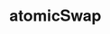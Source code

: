 # atomicSwap
<!--
  The MIT License

  Copyright (c) 2018, Etherscan.

  Permission is hereby granted, free of charge, to any person obtaining a copy
  of this software and associated documentation files (the "Software"), to deal
  in the Software without restriction, including without limitation the rights
  to use, copy, modify, merge, publish, distribute, sublicense, and/or sell
  copies of the Software, and to permit persons to whom the Software is
  furnished to do so, subject to the following conditions:

  The above copyright notice and this permission notice shall be included in
  all copies or substantial portions of the Software.

  THE SOFTWARE IS PROVIDED "AS IS", WITHOUT WARRANTY OF ANY KIND, EXPRESS OR
  IMPLIED, INCLUDING BUT NOT LIMITED TO THE WARRANTIES OF MERCHANTABILITY,
  FITNESS FOR A PARTICULAR PURPOSE AND NONINFRINGEMENT. IN NO EVENT SHALL THE
  AUTHORS OR COPYRIGHT HOLDERS BE LIABLE FOR ANY CLAIM, DAMAGES OR OTHER
  LIABILITY, WHETHER IN AN ACTION OF CONTRACT, TORT OR OTHERWISE, ARISING FROM,
  OUT OF OR IN CONNECTION WITH THE SOFTWARE OR THE USE OR OTHER DEALINGS IN
  THE SOFTWARE.
-->
<html>
<head>
    <meta charset="utf-8">
    <meta name="viewport" content="width=device-width, initial-scale=1.0">
    <meta name="format-detection" content="telephone=no">
    <link rel="stylesheet" href="https://stackpath.bootstrapcdn.com/bootstrap/4.3.1/css/bootstrap.min.css" integrity="sha384-ggOyR0iXCbMQv3Xipma34MD+dH/1fQ784/j6cY/iJTQUOhcWr7x9JvoRxT2MZw1T" crossorigin="anonymous">
    <link rel="stylesheet" href="https://use.fontawesome.com/releases/v5.7.2/css/all.css" integrity="sha384-fnmOCqbTlWIlj8LyTjo7mOUStjsKC4pOpQbqyi7RrhN7udi9RwhKkMHpvLbHG9Sr" crossorigin="anonymous">
    <style type="text/css">

        html {
            font-size: 13px;
        }

        body {
            font-family: Helvetica Neue,Helvetica,Arial,sans-serif;
        }

        a {
            color: #3498db;
        }

            a:hover {
                color: #1d6fa5;
            }

        .text-primary {
            color: #3498db !important;
        }

        .btn-link:hover {
            color: #1d6fa5;
            text-decoration: none;
        }

        .card-btn-arrow {
            display: inline-block;
            color: #3498db;
            margin-top: 5px;
        }

        #overlay {
            /*background: #ffffff;*/
            background: rgba(255,255,255,.7);
            color: #666666;
            position: fixed;
            height: 100%;
            width: 100%;
            z-index: 5000;
            top: 0;
            left: 0;
            float: left;
            text-align: center;
            padding-top: 10%;
            display: none;
        }

        .accordion-arrow {
            display: inline-block;
            transition: 0.3s ease-in-out;
        }

        .collapsed .accordion-arrow {
            transform: rotate(-90deg);
        }

        body.dark-mode {
            color: #a2b9c8;
            background-color: #01263f !important;
        }

            body.dark-mode .bg-light {
                background-color: #01263f !important
            }

            body.dark-mode .text-secondary {
                color: #7295ac !important
            }


            body.dark-mode .border, body.dark-mode .border-bottom, body.dark-mode .border-top, body.dark-mode .u-ver-divider--left:after, body.dark-mode .u-ver-divider:after {
                border-color: #013558 !important
            }

            body.dark-mode p {
                color: #a2b9c8
            }

            body.dark-mode .modal-footer, body.dark-mode .modal-header {
                border-color: #013558
            }

            body.dark-mode .card {
                border-color: transparent !important;
                background-color: #012137 !important;
                box-shadow: 0 .5rem 1.2rem rgba(4,76,124,.2)
            }

            body.dark-mode .card-header {
                background-color: #012137 !important;
                border-color: #013558
            }

            body.dark-mode .card-header-title {
                color: #a2b9c8
            }

            body.dark-mode .card-btn {
                color: #a2b9c8
            }

            body.dark-mode .form-control::-webkit-input-placeholder {
                color: #577c93
            }

            body.dark-mode .form-control::-moz-placeholder {
                color: #577c93
            }

            body.dark-mode .form-control::-ms-input-placeholder {
                color: #577c93
            }

            body.dark-mode .form-control::placeholder {
                color: #577c93
            }

            body.dark-mode .link-hover-secondary, body.dark-mode .text-dark, body.dark-mode .text-link, body.dark-mode .text-muted, body.dark-mode .text-white {
                color: #a2b9c8 !important
            }

            body.dark-mode .custom-select, body.dark-mode .form-control, body.dark-mode .input-group-text {
                color: #a2b9c8 !important;
                border-color: #013558 !important;
                background-color: #01263f !important
            }

            body.dark-mode .btn-primary, body.dark-mode .btn-primary:not([href]), body.dark-mode .btn-primary:not([href]):not([href]):not(:disabled):not(.disabled) {
                color: rgba(255, 255, 255, 0.8);
                background-color: rgba(52, 152, 219, 0.2);
                border-color: rgba(52, 152, 219, 0.2);
            }

                body.dark-mode .btn-primary:focus, body.dark-mode .btn-primary:hover, body.dark-mode .btn-primary:not([href]):focus, body.dark-mode .btn-primary:not([href]):hover, body.dark-mode .btn-primary:not([href]):not([href]):not(:disabled):not(.disabled):focus, body.dark-mode .btn-primary:not([href]):not([href]):not(:disabled):not(.disabled):hover {
                    color: white;
                    background-color: #3498db;
                }

        .badge-red {
            background: #e74c3c;
        }

        .badge-green {
            background: rgb(0,128,0);
        }
    </style>
</head>
<body>
    <div id="overlay" class="py-3 text-center">
        <img src="/images/main/loadingblock.svg" alt="Loading" />
    </div>
    <div id="header">
    </div>
    <div class="panel-group acc-v1" id="accordion" role="tablist" aria-multiselectable="true">
    </div>
    <div id="footer" class="mr-3" style="display:none">
        <p align='right'>Powered by <a href='https://etherscan.io' target='_parent'>Etherscan.io</a>. Browse <a href='https://github.com/etherscan/writecontract' target='_blank'>source code</a></p>
    </div>
</body>
<script src="https://code.jquery.com/jquery-3.3.1.min.js"></script>
<script src="https://code.jquery.com/jquery-migrate-1.4.1.min.js"></script>
<script src="https://stackpath.bootstrapcdn.com/bootstrap/4.3.1/js/bootstrap.bundle.min.js" integrity="sha384-xrRywqdh3PHs8keKZN+8zzc5TX0GRTLCcmivcbNJWm2rs5C8PRhcEn3czEjhAO9o" crossorigin="anonymous"></script>
<script src="https://cdn.jsdelivr.net/gh/ethereum/web3.js@1.2.0/dist/web3.min.js"></script>
<!-- for some reason version > 1.2.2 breaks with "require is not defined" (v1.2.1 breaks per issue https://github.com/ethereum/web3.js/issues/3074) -->
<!-- to confirm with web3js -->

<script>
    var mode = getParameterByName("m");
    jQuery(window).load(function () {
        jQuery('#overlayMain').fadeOut();
        window.parent.document.getElementById('loadingWriteContractframe').style.display = "none";
        window.parent.document.getElementById('overlayMain').style.display = 'none';

        if (mode === "dark") {
            var src = $('body');
            src.addClass('dark-mode');
        }
    });

    var header = $('#header');
    var body = $('#accordion');
    var net = getUrlParameter('n');
    var address;
    var ABI = '';
    var web3;
    var contractAddress = getUrlParameter('a');
    var myContract;
    var myContractInstance;
    var hasInput = false;
    var api = '';
    var isAccount = false;

    if (net == 'tobalaba')
        net = 'ecw';

    if ((contractAddress !== undefined) || (net !== undefined)) {

        if (typeof ethereum !== 'undefined') {
            web3 = new Web3(ethereum);
        } else if (typeof web3 !== 'undefined') {
            web3 = new Web3(web3.currentProvider);
        } else {
            web3 = new Web3(new Web3.providers.HttpProvider('https://' + net + '.infura.io/v3/80f1c00345214da4bdbc4d02f35fb265'));
        }



        if (net === 'mainnet')
            api = '//api.etherscan.io';
        else if (net == 'ecw')
            api = '//api-ewc.etherscan.com';
        else
            api = '//api-' + net + '.etherscan.io';
        appendABI(contractAddress, body, 5, false);

    }

    function appendABI(contractAddress, body, maxDepth, isProxy) {
        $.getJSON(api + '/api?module=contract&action=getabi&address=' + contractAddress, function (data) {
            if (data.status == '0') {
                header.append("<br><i Class='fa fa-frown-o'></i>  Sorry, we were unable to locate a matching Contract ABI or SourceCode for this contract.<br><br>If you are the contract owner, please <a href='https://etherscan.io/verifyContract?a=" + contractAddress + "' target='_parent'>Verify Your Contract Source Code</a> here.");

            } else {

                var result = ABI = JSON.parse(data.result);
                var counter = 0;
                var maxCounter = 0;

                $.each(result, function (index, value) {
                    if (value.constant !== false) {
                        if (value.name !== undefined) {
                            if (maxDepth > 0 && value.name.toString() === "implementation" && value.inputs.length === 0) {
                                web3.eth.call({
                                    to: contractAddress,
                                    data: "0x5c60da1b"
                                }, function (error, implementationAddress) {
                                    if (error) {
                                        console.error(error);
                                        return;
                                    }
                                    implementationAddress = web3.utils.toChecksumAddress("0x" + implementationAddress.slice(26));

                                    if (implementationAddress !== "0x") {
                                        let implementationSection = NewProxySection(body, implementationAddress);
                                        appendABI(implementationAddress, implementationSection, maxDepth - 1, true);
                                    }
                                });
                            }
                        }

                        return;
                    }
                    var value_name = value.name.toString();

                    if (value_name === "") {
                        return;
                    }
                    counter += 1;

                    var isPayable = value.payable;
                    var counterInput = 0;
                    var maxItemsInput = value.inputs.length;
                    var inputExtr_WithName = '';

                    if (isPayable) {
                        inputExtr_WithName += ' <div class="form-group"><label>' + value_name + ' </label>' +
                            '<input type="text" class="form-control form-control-xs" id="input_payable_' + value_name + '" name="payable_' + value_name + '" placeholder="&nbsp; payableAmount (ether)"></div>';
                    }


                    var inputId = "input_" + counter;
                    if (isProxy)
                        inputId += "_proxy_" + maxDepth;


                    if (value.inputs.length > 0) {
                        $.each(value.inputs, function (i, v) {
                            counterInput += 1;
                            var inputTag = '';
                            var inputName = v.name.toString();

                            if (v.type.indexOf('][') !== -1) {
                                var regex = /\[([0-9,-]+)\]/;
                                var dynamicArray = v.type.toString().match(regex)[1];
                                var d;
                                inputTag = ' <div class="form-group"><label>' + inputName + ' (' + v.type.toString() + ') </label>';
                                for (d = 0; d < dynamicArray; d++) {


                                  
                                    var counterInputGroup = "g" + counterInput;

                                    if (isProxy) {                                    
                                        counterInputGroup += "_proxy_" + maxDepth;
                                    }
                                       
                                    inputTag += '<input type="text" style="margin-bottom:5px" class="form-control form-control-xs" id="' + inputId + '" name="noname" data-grp="' + counterInputGroup + '" data-type="' + v.type.toString() + '" placeholder="&nbsp; ' + inputName + '[]">';
                                   
                                }

                                inputTag += '</div>';


                            } else {
                               

                                inputTag = GenerateInputTag(inputName, inputId, v.type.toString(), isProxy, maxDepth);
                            }

                            inputExtr_WithName += inputTag;
                        });
                    }


                    inputExtr_WithName += "<button type='button' class='write-btn btn btn-xs btn-primary border' onclick=\"write0('" + value_name + "', '" + inputId + "');\">Write</button> <div style='display:inline' class='write-msg text-success " + inputId + "'></div>";


                    GenerateRow(value_name, inputExtr_WithName, counter, body);

                });

                $('#footer').show();
            }
            $('.write-btn').addClass('disabled');

            var obj = window.parent.document.getElementById('writecontractiframe');
            if (obj !== null)
                parent.resizeIframe(obj, 0);
        });
    }

    function GenerateInputTag(inputName, inputId, type) {
        if (inputName !== "") {
            return ' <div class="form-group"><label>' + inputName + ' (' + type + ') </label>' +
                '<input type="text" class="form-control form-control-xs" id="' + inputId + '" name="noname" data-type="' + type + '" placeholder="&nbsp; ' + inputName + ' (' + type + ')"></div>';

        } else {
            return ' <div class="form-group"><label>' + type + '</label>' +
                '<input type="text" class="form-control form-control-xs" id="' + inputId + '" name="noname" data-type="' + type + '" placeholder=" &nbsp; &lt;input&gt (' + type + ')"></div>';
        }
    }

    function GenerateRow(fieldName, outputFieldsWithName, counter, body) {
        if (!hasInput) {
            hasInput = true;

            header.append('<div class="alert bg-light border"><p class="mb-0"><i class="fas fa-magic text-primary mr-1"></i> <strong>Feature Tip:</strong> <a class="font-weight-bold" href="/dapp/' + contractAddress + '"  target="_parent">Etherscan Dapp Page</a> - A new front-end interface for any smart contract on Ethereum!</p></div>')
            header.append('<div class="d-sm-flex justify-content-between mb-3"><p class="ml-3 mr-3 mb-1"><i id="connector" class="fa fa-circle text-danger mr-1"></i> Write Contract <a id="connectWeb3" style="font-size: 12px!important" href="#" onclick="connectWeb3(); return false;">Connect to Web3</a ></p><a class="ml-3 mr-3" href="?m=' + mode + '&a=' + contractAddress + '&n=' + net + '">[Reset]</a></div >');

        }
        var output = '<div class="card shadow-none mb-3"><div class="card-header bg-light card-collapse p-0" role="tab" id="heading' + counter + '">' +
            '<a role="button" class="btn btn-link btn-block text-dark d-flex justify-content-between align-items-center py-2"  data-toggle="collapse" data-parent="#accordion" href="#collapse' + counter + '" aria-expanded="true" aria-controls="collapse' + counter + '">' + counter + '. ' + fieldName + '<span class="accordion-arrow"><i class="fas fa-arrow-down small"></i></span></a></div>' +
            '<div id="collapse' + counter + '" class="collapse show" role="tabpanel" aria-labelledby="heading' + counter + '"><div class="card-body"><form>' + outputFieldsWithName + '</form></div></div></div>';

        body.before(output);
    }

    function NewProxySection(body, address) {
        let section = '<p>Showing ABI for possible implementation <a href="/address/' + address + '#writeContract" target="_blank" >' + address + '</a></p><div class="panel-group acc-v1" id="impl' + address + '" role="tablist" aria-multiselectable="true"></div>';
        $("#footer").before(section);
        return $('#impl' + address);
    }

    function write0(method, input) {

        if (isAccount === false) {
            alert("Please connect to your Web3 provider!");

            return;
        }


        var functiontoCall = 'myContractInstance.methods.' + method;
        var params = [];
        var ctrl = document.querySelectorAll("[id=" + input + "]");
        var inputs = [];

        for (var i = 0; i < ctrl.length; i++) {
            var type = ctrl[i].getAttribute('data-type');
            var grp = ctrl[i].getAttribute('data-grp');
            var values = [];

            if (ctrl[i].value == '' && grp === null) {
                document.getElementById(input).focus();
                alert('Input value cannot be empty');
                return false;
            }

            var value = strip(ctrl[i].value);
            if (value) {
                if (type.indexOf('[') !== -1 && type.indexOf(']') !== -1) values.push(value.split(','));
                else values.push(value);
            } else values.push('');

            inputs.push({ type: type, value: values, grp: grp });
        }

        var params = encodeParams(inputs);
        var payableAmountInput = document.getElementById("input_payable_" + method);
        var payableParam = payableAmountInput && !isNaN(payableAmountInput.value) ? ', { value: web3.toWei(' + Escape(payableAmountInput.value) + ', "ether") }' : '';

        try {
            new Function(functiontoCall + "(" + params + payableParam + ").send({ from:'" + web3.eth.defaultAccount + "'})" +
                ".on('transactionHash', function(hash) { showTx('', hash, '" + input + "'); })" +
                ".on('error', function(error) { showTx(error, '', '" + input + "') });")();
        } catch (err) {
            showTx(err.message, '', input);
        }

    }

    function encodeParams(values) {
        var params = '';

        if (values.length === 0)
            return undefined;

        for (i = 0; i < values.length; i++) {
            var param = values[i];

            if (param.value !== '') {
                if (param.grp !== null) {
                    var _grp = values.filter(function (x) { return x.grp == param.grp });
                    var _grpParam = '';

                    for (g = 0; g < _grp.length; g++) {
                        param = _grp[g];

                        if (param.value[0] !== '') {
                            if (g == 0)
                                _grpParam = '[' + toHex(param.type, Escape(param.value[0]));
                            else
                                _grpParam = _grpParam + ',' + toHex(param.type, Escape(param.value[0]));
                        }
                    }
                    _grpParam += ']';

                    if (i == 0)
                        params += _grpParam;
                    else
                        params += ',' + _grpParam;

                    i += _grp.length - 1;
                }
                else {
                    if (i == 0)
                        params = toHex(param.type, Escape(param.value[0]));
                    else
                        params = params + ',' + toHex(param.type, Escape(param.value[0]));
                }
            }
        }

        return params;
    }

    function Escape(val) {

        if (typeof val === 'string' || val instanceof String)
            return val.replace(/'/g, "\\u0027");
        else
            return val;

    }

    function strip(val) {


        val = val.replace(/"/g, '');
        val = val.replace('[', '');
        val = val.replace(']', '');


        return val;
    }

    function toHex(type, val) {

        if (Array.isArray(val)) {
            var param = "[";

            var i;
            for (i = 0; i < val.length; i++) {
                if (i == 0)
                    param += toHex(type, val[i]);
                else
                    param = param + ',' + toHex(type, val[i]);
            }
            param += "]";

            return param;

        } else {
            if (type.indexOf('bool') !== -1)
                return JSON.parse(val);
            else if (type.indexOf('address') !== -1)
                return "'" + add0xforAddress(val) + "'"
            else
                return "'" + val + "'"
        }

    };

    function showTx(err, msg, input) {

        if (err) {
            $('.' + input).html("<span class='text-danger'>" + err + "</span>");
        } else {
            var _url = 'etherscan.io';
            if (net !== 'mainnet' && net == 'tobalaba')
                _url = "ewc.etherscan.com";
            else if (net !== 'mainnet')
                _url = net + ".etherscan.io"


            if (msg !== undefined)
                $('.' + input).html("<a class='btn btn-primary' href='//" + _url + "/tx/" + msg + "' target='_blank'> View your transaction</a>");
        }

    }

    async function connectWeb3() {
        var network = 0;

        network = await web3.eth.net.getId();
        netID = network.toString();


        switch (netID) {
            case "1":
                network = 'mainnet';
                break;
            case "2":
                network = 'morden';
                break;
            case "3":
                network = 'ropsten';
                break;
            case "4":
                network = 'rinkeby';
                break;
            case "5":
                network = 'goerli';
                break;
            case "42":
                network = 'kovan';
                break;
            case "246":
                network = 'ecw';
                break;
            default:
                console.log('This is an unknown network.');
        }

        if (network.toLowerCase() !== net.toLowerCase()) {
            alert("Please connect your Web3 to " + net + ' network');
            return false;
        } else {
            if (typeof ethereum !== 'undefined') {
                ethereum.enable().then(function () {
                    getWeb3Accounts();
                });
            } else {
                getWeb3Accounts();
            }
        }

        setTimeout(function () {
            window.parent.writeContractLoaded = true;
            var obj = window.parent.document.getElementById('writecontractiframe');

            if (obj !== null) {
                parent.resizeIframe(obj, 0);
                window.parent.isFrameLoading = false;
                window.parent.document.getElementById('overlayMain').style.display = 'none';
            }
        }, 50);
    }

    function getWeb3Accounts() {
        web3.eth.getAccounts(function (err, accounts) {
            if (err) alert(err + '. Are you sure you are on a secure (SSL / HTTPS) connection?');

            if (accounts.length > 0) {
                address = accounts[0];
                var isAddress = web3.utils.isAddress(address);

                if (isAddress) {

                    var msg = 'Please take note that this is a beta version feature and is provided on an "as is" and "as available" basis. Etherscan does not give any warranties and will not be liable for any loss, direct or indirect through continued use of this feature.';

                    if (confirm(msg)) {
                        $('.write-btn').show();
                        $('#connectWeb3').hide();
                        web3.eth.defaultAccount = accounts[0];

                        myContractInstance = new web3.eth.Contract(ABI, contractAddress);

                        $('#connector').removeClass("text-danger").addClass("text-success");
                        $('#connector').attr('title', 'Connected');

                        $('.write-btn').removeClass("disabled");
                    }

                    isAccount = true;
                }
            } else {
                alert('Please connect to your Web3 provider!');
            }
        });
    }

    function add0xforAddress(_address) {
        _address = _address.trim();
        if (_address.startsWith("0x") == false && _address.length == 40) {
            _address = "0x" + _address;
        }
        return _address;
    }

    function getUrlParameter(sParam) {
        var sPageURL = decodeURIComponent(window.location.search.substring(1)),
            sURLVariables = sPageURL.split('&'),
            sParameterName,
            i;

        for (i = 0; i < sURLVariables.length; i++) {
            sParameterName = sURLVariables[i].split('=');

            if (sParameterName[0] === sParam) {
                return sParameterName[1] === undefined ? true : sParameterName[1];
            }
        }
    }


    setTimeout(function () {
        window.parent.writeContractLoaded = true;
        var obj = window.parent.document.getElementById('writecontractiframe');

        if (obj !== null) {
            parent.resizeIframe(obj, 0);
            window.parent.isFrameLoading = false;
            window.parent.document.getElementById('overlayMain').style.display = 'none';
        }

    }, 50);
    function getParameterByName(name) {
        var url = window.location.href;
        name = name.replace(/[\[\]]/g, "\\$&");
        var regex = new RegExp("[?&]" + name + "(=([^&#]*)|&|#|$)"),
            results = regex.exec(url);
        if (!results) return null;
        if (!results[2]) return '';
        return decodeURIComponent(results[2].replace(/\+/g, " "));
    }

    $(document).ready(function () {
        $(window).keydown(function (event) {
            if (event.keyCode == 13) {
                event.preventDefault();
                return false;
            }
        });
    });
</script>
</html>

